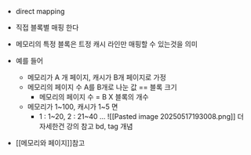 - direct mapping
- 직접 블록별 매핑 한다
- 메모리의 특정 블록은 트정 캐시 라인만 매핑할 수 있는것을 의미
- 예를 들어
	- 메모리가 A 개 페이지, 캐시가 B개 페이지로 가정
	- 메모리의 페이지 수 A를 B개로 나눈 값 == 블록 크기
		- 메모리의 페이지 수 = B X 블록의 개수
	- 메모리가 1~100, 캐시가 1~5 면 
		- 1 : 1~20, 2 : 21~40 ...
![[Pasted image 20250517193008.png]]
더 자세한건 강의 참고 bd, tag 개념 

- [[메모리와 페이지]]참고


